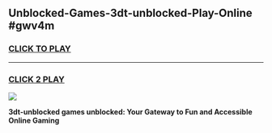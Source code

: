 
## Unblocked-Games-3dt-unblocked-Play-Online #gwv4m
<h3>
<a href="https://news.freeplayer.one?title=3dt-unblocked&ref=3">CLICK TO PLAY</a></h3>
<hr>

<h3>
<a href="https://news.freeplayer.one?title=3dt-unblocked&ref=3">CLICK 2 PLAY</a>
  
</h3>

<a href="https://news.freeplayer.one?title=3dt-unblocked&ref=3"><img src="https://clearcache.store/games.png"></a>


**3dt-unblocked games unblocked: Your Gateway to Fun and Accessible Online Gaming**
